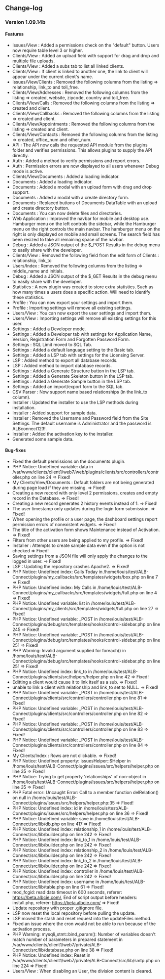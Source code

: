 ## Change-log
### Version 1.09.14b
#### Features
 * Issues/View : Added a permissions check on the "default" button. Users now require table level 3 or higher.
 * Clients/View : Added an upload field with support for drag and drop and multiple file uploads.
 * Clients/View : Added a subs tab to list all linked clients.
 * Clients/View : If client is linked to another one, the link to client will appear under the current client's name.
 * Issues/View/Clients : Removed the following columns from the listing => relationship, link_to and toll_free.
 * Clients/View/Addresses : Removed the following columns from the listing => created, website, zipcode, country and toll_free.
 * Clients/View/Calls : Removed the following columns from the listing => created and client.
 * Clients/View/Callbacks : Removed the following columns from the listing => created and client.
 * Clients/View/Appointments : Removed the following columns from the listing => created and client.
 * Clients/View/Contacts : Removed the following columns from the listing => created, office_num and other_num.
 * API : The API now calls the requested API module from the plugins folder and verifies permissions. This allows plugins to supply the API directly.
 * Auth : Added a method to verify permissions and report errors.
 * Auth : Permission errors are now displayed to all users whenever Debug mode is active.
 * Clients/View/Documents : Added a loading indicator.
 * Documents : Added a loading indicator.
 * Documents : Added a modal with an upload form with drag and drop support.
 * Documents : Added a modal with a create directory form.
 * Documents : Replaced buttons of Documents DataTable with an upload and create directory button.
 * Documents : You can now delete files and directories.
 * Web Application : Improved the navbar for mobile and desktop use. Hamburger menu on the left controls the sidebar, while the Hamburger menu on the right controls the main navbar. The hamburger menu on the right is only displayed on mobile and small screens. The search field has been resized to take all remaining space of the navbar.
 * Debug : Added a JSON output of the $_POST Results in the debug menu to easily share with the developer.
 * Clients/View : Removed the following field from the edit form of Clients : relationship, link_to
 * Users/Index : Removed the following columns from the listing => middle_name and initials.
 * Debug : Added a JSON output of the $_GET Results in the debug menu to easily share with the developer.
 * Statistics : A new plugin was created to store extra statistics. Such as how many times a users does a specific action. Will need to identify these statistics.
 * Profile : You can now export your settings and import them.
 * Profile : Importing settings will remove all existing settings.
 * Users/View : You can now export the user settings and import them.
 * Users/View : Importing settings will remove all existing settings for this user.
 * Settings : Added a Developer mode.
 * Settings : Added a Developer tab with settings for Application Name, Version, Registration Form and Forgotten Password Form.
 * Settings : SQL Limit moved to SQL Tab.
 * Settings : Added a default language setting to the Basic tab.
 * Settings : Added a LSP tab with settings for the Licensing Server.
 * LSP : Added method to export all database records.
 * LSP : Added method to import database records.
 * Settings : Added a Generate Structure button in the LSP tab.
 * Settings : Added a Generate Skeleton button in the LSP tab.
 * Settings : Added a Generate Sample button in the LSP tab.
 * Settings : Added an import/export form to the SQL tab.
 * CSV Parser : Now support name based relationships (in the link_to column).
 * Installer : Updated the installer to use the LSP methods during installation.
 * Installer : Added support for sample data.
 * Installer : Removed the Username and Password field from the Site Settings. The default username is Administrator and the password is ALBconnect123!.
 * Installer : Added the activation key to the installer.
 * Generated some sample data.

#### Bug-fixes
 * Fixed the default permissions on the documents plugin.
 * PHP Notice:  Undefined variable: data in /var/www/clients/client1/web7/web/plugins/clients/src/controllers/controller.php on line 24 => Fixed!
 * My Clients/View/Documents : Default folders are not being generated during page load if they are missing. => Fixed!
 * Creating a new record with only level 2 permissions, creates and empty record in the Database. => Fixed!
 * Creating a new record generates 2 history events instead of 1. => Fixed!
 * The user timestamp only updates during the login form submission. => Fixed!
 * When opening the profile or a user page, the dashboard settings report permission errors of nonexistent widgets. => Fixed!
 * The title of the activation form shows Maintenance instead of Activation. => Fixed!
 * Filters from other users are being applied to my profile. => Fixed!
 * Installer : Attempts to create sample data even if the option is not checked => Fixed!
 * Saving settings from a JSON file will only apply the changes to the logged in user. => Fixed!
 * LSP : Updating the repository crashes Apache2. => Fixed!
 * PHP Notice:  Undefined index: Calls Today in /home/louis/test/ALB-Connect/plugins/my_callbacks/src/templates/widgets/box.php on line 7 => Fixed!
 * PHP Notice:  Undefined index: My Calls in /home/louis/test/ALB-Connect/plugins/my_callbacks/src/templates/widgets/full.php on line 4 => Fixed!
 * PHP Notice:  Undefined variable: list in /home/louis/test/ALB-Connect/plugins/my_clients/src/templates/widgets/full.php on line 27 => Fixed!
 * PHP Notice:  Undefined variable: _POST in /home/louis/test/ALB-Connect/plugins/debug/src/templates/hooks/control-sidebar.php on line 245 => Fixed!
 * PHP Notice:  Undefined variable: _POST in /home/louis/test/ALB-Connect/plugins/debug/src/templates/hooks/control-sidebar.php on line 251 => Fixed!
 * PHP Warning:  Invalid argument supplied for foreach() in /home/louis/test/ALB-Connect/plugins/debug/src/templates/hooks/control-sidebar.php on line 251 => Fixed!
 * PHP Notice:  Undefined index: link_to in /home/louis/test/ALB-Connect/plugins/clients/src/helpers/helper.php on line 42 => Fixed!
 * Editting a client would cause it to link itself as a sub. => Fixed!
 * unable to link a client with relationship and link_to set to NULL. => Fixed!
 * PHP Notice:  Undefined variable: _POST in /home/louis/test/ALB-Connect/plugins/clients/src/controllers/controller.php on line 81 => Fixed!
 * PHP Notice:  Undefined variable: _POST in /home/louis/test/ALB-Connect/plugins/clients/src/controllers/controller.php on line 82 => Fixed!
 * PHP Notice:  Undefined variable: _POST in /home/louis/test/ALB-Connect/plugins/clients/src/controllers/controller.php on line 83 => Fixed!
 * PHP Notice:  Undefined variable: _POST in /home/louis/test/ALB-Connect/plugins/clients/src/controllers/controller.php on line 84 => Fixed!
 * My Clients/Index : Rows are not clickable. => Fixed!
 * PHP Notice:  Undefined property: issuesHelper::$Helper in /home/louis/test/ALB-Connect/plugins/issues/src/helpers/helper.php on line 35 => Fixed!
 * PHP Notice:  Trying to get property 'relationships' of non-object in /home/louis/test/ALB-Connect/plugins/issues/src/helpers/helper.php on line 35 => Fixed!
 * PHP Fatal error:  Uncaught Error: Call to a member function delRelation() on null in /home/louis/test/ALB-Connect/plugins/issues/src/helpers/helper.php:35 => Fixed!
 * PHP Notice:  Undefined index: id in /home/louis/test/ALB-Connect/plugins/issues/src/helpers/helper.php on line 36 => Fixed!
 * PHP Notice:  Undefined variable: save in /home/louis/test/ALB-Connect/src/lib/db.php on line 417 => Fixed!
 * PHP Notice:  Undefined index: relationship_1 in /home/louis/test/ALB-Connect/src/lib/builder.php on line 242 => Fixed!
 * PHP Notice:  Undefined index: link_to_1 in /home/louis/test/ALB-Connect/src/lib/builder.php on line 242 => Fixed!
 * PHP Notice:  Undefined index: relationship_2 in /home/louis/test/ALB-Connect/src/lib/builder.php on line 242 => Fixed!
 * PHP Notice:  Undefined index: link_to_2 in /home/louis/test/ALB-Connect/src/lib/builder.php on line 242 => Fixed!
 * PHP Notice:  Undefined index: controller in /home/louis/test/ALB-Connect/src/lib/builder.php on line 242 => Fixed!
 * PHP Notice:  Undefined index: username in /home/louis/test/ALB-Connect/src/lib/table.php on line 61 => Fixed!
 * mod_fcgid: read data timeout in 600 seconds, referer: https://beta.albcie.com/, End of script output before headers: install.php, referer: https://beta.albcie.com/ => Fixed!
 * Update repository with proper .gitignore file.
 * LSP now reset the local repository before pulling the update.
 * LSP moved the stash and reset request into the updateFiles method.
 * Fixed an issue where the cron would not be able to run because of the activation process.
 * PHP Warning:  mysqli_stmt::bind_param(): Number of variables doesn't match number of parameters in prepared statement in /var/www/clients/client1/web7/private/ALB-Connect/src/lib/database.php on line 38 => Fixed!
 * PHP Notice:  Undefined index: Reset in /var/www/clients/client1/web7/private/ALB-Connect/src/lib/smtp.php on line 224 => Fixed!
 * Users/View : When disabling an User, the division content is cleared.
